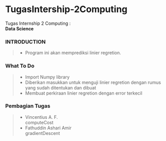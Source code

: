 # **TugasIntership-2Computing**
Tugas Internship 2 Computing : <br>**Data Science**

### **INTRODUCTION**
>- Program ini akan memprediksi linier regretion. <br>

### **What To Do**
>- Import Numpy library 
>- Diberikan masukkan untuk menguji linier regretion dengan rumus yang sudah ditentukan dan dibuat
>- Membuat perkiraan linier regretion dengan error terkecil

### **Pembagian Tugas**
>- Vincentius A. F.<br>
computeCost
>- Fathuddin Ashari Amir<br>
gradientDescent


